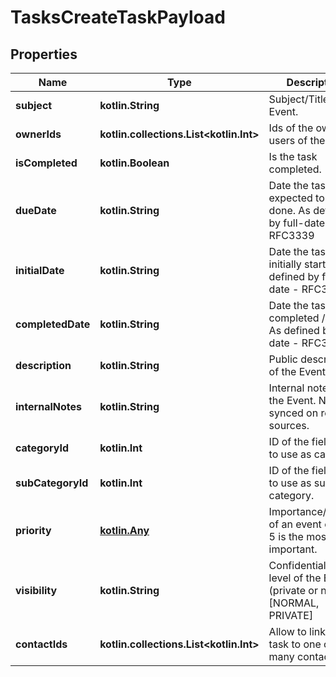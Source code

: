 
# TasksCreateTaskPayload

## Properties
Name | Type | Description | Notes
------------ | ------------- | ------------- | -------------
**subject** | **kotlin.String** | Subject/Title of the Event. | 
**ownerIds** | **kotlin.collections.List&lt;kotlin.Int&gt;** | Ids of the owner users of the task. |  [optional]
**isCompleted** | **kotlin.Boolean** | Is the task completed. |  [optional]
**dueDate** | **kotlin.String** | Date the task is expected to be done. As defined by full-date - RFC3339 |  [optional]
**initialDate** | **kotlin.String** | Date the task was initially started. As defined by full-date - RFC3339 |  [optional]
**completedDate** | **kotlin.String** | Date the task was completed / done. As defined by full-date - RFC3339 |  [optional]
**description** | **kotlin.String** | Public description of the Event. |  [optional]
**internalNotes** | **kotlin.String** | Internal notes on the Event. Not synced on remote sources. |  [optional]
**categoryId** | **kotlin.Int** | ID of the field value to use as category. |  [optional]
**subCategoryId** | **kotlin.Int** | ID of the field value to use as sub-category. |  [optional]
**priority** | [**kotlin.Any**](.md) | Importance/Priority of an event or task. 5 is the most important. |  [optional]
**visibility** | **kotlin.String** | Confidentiality level of the Event (private or not). [NORMAL, PRIVATE] |  [optional]
**contactIds** | **kotlin.collections.List&lt;kotlin.Int&gt;** | Allow to link the task to one or many contacts. |  [optional]




